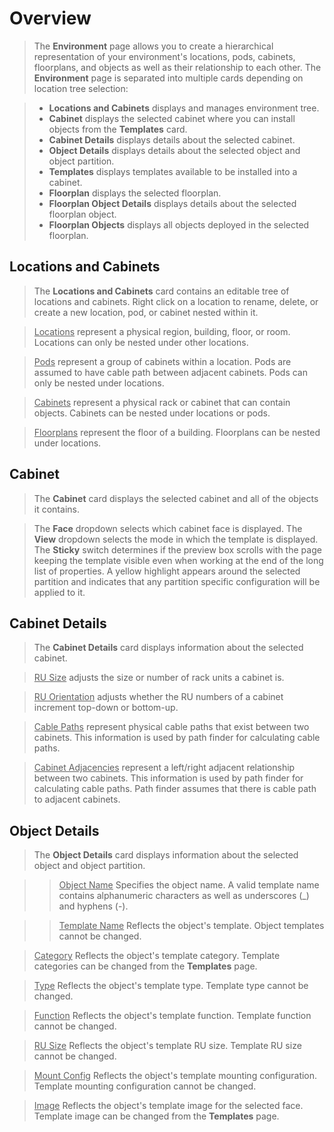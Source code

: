 # Overview
> The **Environment** page allows you to create a hierarchical representation of your environment's locations, pods, cabinets, floorplans, and objects as well as their relationship to each other. The **Environment** page is separated into multiple cards depending on location tree selection:

> - **Locations and Cabinets** displays and manages environment tree.
> - **Cabinet** displays the selected cabinet where you can install objects from the **Templates** card.
> - **Cabinet Details** displays details about the selected cabinet.
> - **Object Details** displays details about the selected object and object partition.
> - **Templates** displays templates available to be installed into a cabinet.
> - **Floorplan** displays the selected floorplan.
> - **Floorplan Object Details** displays details about the selected floorplan object.
> - **Floorplan Objects** displays all objects deployed in the selected floorplan.

## Locations and Cabinets
> The **Locations and Cabinets** card contains an editable tree of locations and cabinets.  Right click on a location to rename, delete, or create a new location, pod, or cabinet nested within it.

> <u>Locations</u> represent a physical region, building, floor, or room. Locations can only be nested under other locations.

> <u>Pods</u> represent a group of cabinets within a location. Pods are assumed to have cable path between adjacent cabinets. Pods can only be nested under locations.

> <u>Cabinets</u> represent a physical rack or cabinet that can contain objects. Cabinets can be nested under locations or pods.

> <u>Floorplans</u> represent the floor of a building. Floorplans can be nested under locations.

## Cabinet
> The **Cabinet** card displays the selected cabinet and all of the objects it contains.

> The **Face** dropdown selects which cabinet face is displayed.  The **View** dropdown selects the mode in which the template is displayed.  The **Sticky** switch determines if the preview box scrolls with the page keeping the template visible even when working at the end of the long list of properties.  A yellow highlight appears around the selected partition and indicates that any partition specific configuration will be applied to it.

## Cabinet Details
> The **Cabinet Details** card displays information about the selected cabinet.

> <u>RU Size</u> adjusts the size or number of rack units a cabinet is.

> <u>RU Orientation</u> adjusts whether the RU numbers of a cabinet increment top-down or bottom-up.

> <u>Cable Paths</u> represent physical cable paths that exist between two cabinets.  This information is used by path finder for calculating cable paths.

> <u>Cabinet Adjacencies</u> represent a left/right adjacent relationship between two cabinets.  This information is used by path finder for calculating cable paths. Path finder assumes that there is cable path to adjacent cabinets.

## Object Details
> The **Object Details** card displays information about the selected object and object partition.

>> <u>Object Name</u> Specifies the object name. A valid template name contains alphanumeric characters as well as underscores (_) and hyphens (-).

> > <u>Template Name</u> Reflects the object's template. Object templates cannot be changed.

> <u>Category</u> Reflects the object's template category. Template categories can be changed from the **Templates** page.

> <u>Type</u> Reflects the object's template type. Template type cannot be changed.

> <u>Function</u> Reflects the object's template function. Template function cannot be changed.

> <u>RU Size</u> Reflects the object's template RU size. Template RU size cannot be changed.

> <u>Mount Config</u> Reflects the object's template mounting configuration. Template mounting configuration cannot be changed.

> <u>Image</u> Reflects the object's template image for the selected face. Template image can be changed from the **Templates** page.